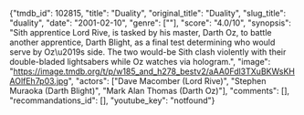 {"tmdb_id": 102815, "title": "Duality", "original_title": "Duality", "slug_title": "duality", "date": "2001-02-10", "genre": [""], "score": "4.0/10", "synopsis": "Sith apprentice Lord Rive, is tasked by his master, Darth Oz, to battle another apprentice, Darth Blight, as a final test determining who would serve by Oz\u2019s side. The two would-be Sith clash violently with their double-bladed lightsabers while Oz watches via hologram.", "image": "https://image.tmdb.org/t/p/w185_and_h278_bestv2/aAA0Fdl3TXuBKWsKHAOlfEh7p03.jpg", "actors": ["Dave Macomber (Lord Rive)", "Stephen Muraoka (Darth Blight)", "Mark Alan Thomas (Darth Oz)"], "comments": [], "recommandations_id": [], "youtube_key": "notfound"}
